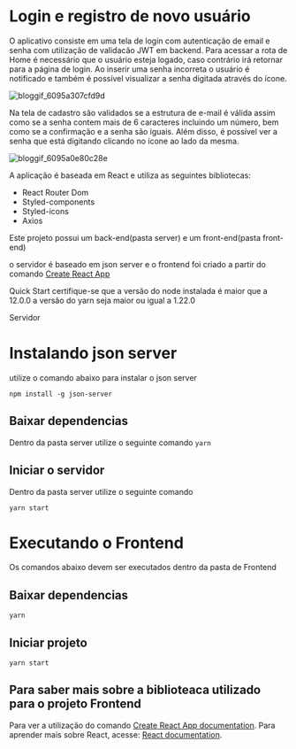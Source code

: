# Login e registro de novo usuário 

  O aplicativo consiste em uma tela de login com autenticação de email e senha com utilização de validacão JWT em backend. 
  Para acessar a rota de Home é necessário que o usuário esteja logado, caso contrário irá retornar para a página de login.
  Ao inserir uma senha incorreta o usuário é notificado e também é possível visualizar a senha digitada através do ícone.
  
![bloggif_6095a307cfd9d](https://user-images.githubusercontent.com/66284603/117508249-a54cea00-af5e-11eb-9ea6-0af2abe9cf7a.gif)

  Na tela de cadastro são validados se a estrutura de e-mail é válida assim como se a senha contem mais de 6 caracteres incluindo um número, bem como se a confirmação e a senha são iguais. Além disso, é possível ver a senha que está digitando clicando no ícone ao lado da mesma.
  
  ![bloggif_6095a0e80c28e](https://user-images.githubusercontent.com/66284603/117507954-2c4d9280-af5e-11eb-9841-922d3a3aac05.gif)
  
A aplicação é baseada em React e utiliza as seguintes bibliotecas:

- React Router Dom
- Styled-components
- Styled-icons
- Axios

Este projeto possui um back-end(pasta server) e um front-end(pasta front-end)

o servidor é baseado em json server e o frontend foi criado a partir do comando [Create React App](https://github.com/facebook/create-react-app)

Quick Start
certifique-se que a versão do node instalada é maior que a 12.0.0 a versão do yarn seja maior ou igual a 1.22.0

Servidor
# Instalando json server
utilize o comando abaixo para instalar o json server

` npm install -g json-server `

## Baixar dependencias
Dentro da pasta server utilize o seguinte comando 
` yarn `

## Iniciar o servidor
Dentro da pasta server utilize o seguinte comando

`yarn start `


# Executando o Frontend
Os comandos abaixo devem ser executados dentro da pasta de Frontend

## Baixar dependencias
`yarn `

## Iniciar projeto
 `yarn start`



## Para saber mais sobre a biblioteaca utilizado para o projeto Frontend 

Para ver a utilização do comando [Create React App documentation](https://facebook.github.io/create-react-app/docs/getting-started).
Para aprender mais sobre React, acesse: [React documentation](https://reactjs.org/).
